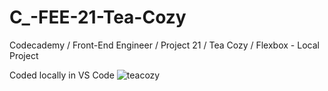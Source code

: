 # C_-FEE-21-Tea-Cozy
Codecademy / Front-End Engineer / Project 21 / Tea Cozy / Flexbox - Local Project

Coded locally in VS Code
![teacozy](https://user-images.githubusercontent.com/104124293/192124363-0916b656-7ff1-4960-bad1-34732801b19b.gif)
